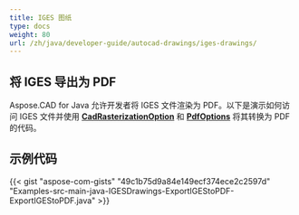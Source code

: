 ```yaml
---
title: IGES 图纸
type: docs
weight: 80
url: /zh/java/developer-guide/autocad-drawings/iges-drawings/
---
```


## **将 IGES 导出为 PDF**

Aspose.CAD for Java 允许开发者将 IGES 文件渲染为 PDF。以下是演示如何访问 IGES 文件并使用 [**CadRasterizationOption**](https://reference.aspose.com/cad/java/com.aspose.cad.imageoptions/CadRasterizationOptions) 和 [**PdfOptions**](https://reference.aspose.com/cad/java/com.aspose.cad.imageoptions/PdfOptions) 将其转换为 PDF 的代码。

## 示例代码

{{< gist "aspose-com-gists" "49c1b75d9a84e149ecf374ece2c2597d" "Examples-src-main-java-IGESDrawings-ExportIGEStoPDF-ExportIGEStoPDF.java" >}}
